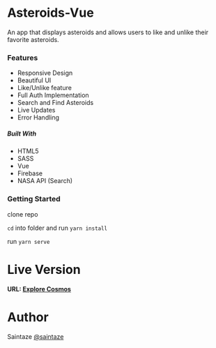 # Asteroids-Vue
An app that displays asteroids and allows users to like and unlike their favorite asteroids.  

### Features
+ Responsive Design
+ Beautiful UI
+ Like/Unlike feature
+ Full Auth Implementation
+ Search and Find Asteroids
+ Live Updates
+ Error Handling

##### Built With
+ HTML5
+ SASS
+ Vue
+ Firebase
+ NASA API (Search)

### Getting Started
clone repo

`cd` into folder and run `yarn install`

run `yarn serve`

# Live Version
#### URL: [Explore Cosmos](https://stack-exchange-angular.ayezahmed.vercel.app/)

# Author
Saintaze [@saintaze](https://github.com/saintaze/)

